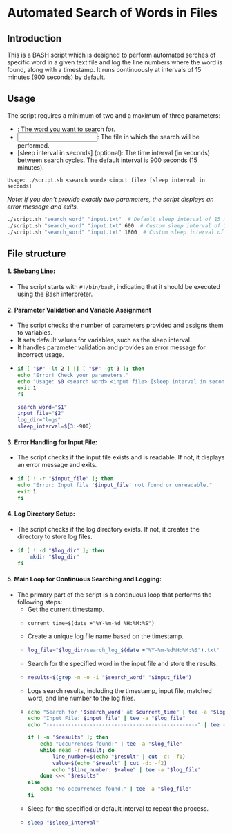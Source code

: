 # Automated Search of Words in Files

## Introduction
This is a BASH script which is designed to perform automated serches of specific word in a given text file and log the line numbers where the word is found, along with a timestamp. It runs continuously at intervals of 15 minutes (900 seconds) by default.

## Usage
The script requires a minimum of two and a maximum of three parameters:
- <search word>: The word you want to search for.
- <input file>: The file in which the search will be performed.
- [sleep interval in seconds] (optional): The time interval (in seconds) between search cycles. The default interval is 900 seconds (15 minutes).
```
Usage: ./script.sh <search word> <input file> [sleep interval in seconds]
```
_Note: If you don't provide exactly two parameters, the script displays an error message and exits._
```bash
./script.sh "search_word" "input.txt"  # Default sleep interval of 15 minutes
./script.sh "search_word" "input.txt" 600  # Custom sleep interval of 10 minutes
./script.sh "search_word" "input.txt" 1800  # Custom sleep interval of 30 minutes
```

## File structure
#### 1. Shebang Line:
  - The script starts with `#!/bin/bash`, indicating that it should be executed using the Bash interpreter.
#### 2. Parameter Validation and Variable Assignment
  - The script checks the number of parameters provided and assigns them to variables.
  - It sets default values for variables, such as the sleep interval.
  - It handles parameter validation and provides an error message for incorrect usage.
  - ```bash
    if [ "$#" -lt 2 ] || [ "$#" -gt 3 ]; then
    echo "Error! Check your parameters."
    echo "Usage: $0 <search word> <input file> [sleep interval in seconds]"
    exit 1
    fi
    
    search_word="$1"
    input_file="$2"
    log_dir="logs"
    sleep_interval=${3:-900}
    ```
#### 3. Error Handling for Input File:
  - The script checks if the input file exists and is readable. If not, it displays an error message and exits.
  - ```bash
    if [ ! -r "$input_file" ]; then
    echo "Error: Input file '$input_file' not found or unreadable."
    exit 1
    fi
    ```
#### 4. Log Directory Setup:
  - The script checks if the log directory exists. If not, it creates the directory to store log files.
  - ```bash
    if [ ! -d "$log_dir" ]; then
        mkdir "$log_dir"
    fi
    ```
#### 5. Main Loop for Continuous Searching and Logging:
  - The primary part of the script is a continuous loop that performs the following steps:
    - Get the current timestamp.
    - ```
      current_time=$(date +"%Y-%m-%d %H:%M:%S")
      ```
    - Create a unique log file name based on the timestamp.
    - ```bash
      log_file="$log_dir/search_log_$(date +"%Y-%m-%d%H:%M:%S").txt"
      ```
    - Search for the specified word in the input file and store the results.
    - ```bash
      results=$(grep -n -o -i "$search_word" "$input_file")
      ```
    - Logs search results, including the timestamp, input file, matched word, and line number to the log files.
    - ```bash
      echo "Search for '$search_word' at $current_time" | tee -a "$log_file"
      echo "Input File: $input_file" | tee -a "$log_file"
      echo "-------------------------------------------------" | tee -a "$log_file"

      if [ -n "$results" ]; then
          echo "Occurrences found:" | tee -a "$log_file"
          while read -r result; do
              line_number=$(echo "$result" | cut -d: -f1)
              value=$(echo "$result" | cut -d: -f2)
              echo "$line_number: $value" | tee -a "$log_file"
          done <<< "$results"
      else
          echo "No occurrences found." | tee -a "$log_file"
      fi
      ```
    - Sleep for the specified or default interval to repeat the process.
    - ```bash
      sleep "$sleep_interval"
      ```
